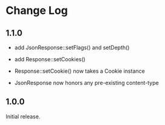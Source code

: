 # Change Log

## 1.1.0

- add JsonResponse::setFlags() and setDepth()

- add Response::setCookies()

- Response::setCookie() now takes a Cookie instance

- JsonResponse now honors any pre-existing content-type

## 1.0.0

Initial release.
